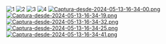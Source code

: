 ![1](https://github.com/Gysli/Argentina_en_el_mundial_2022/assets/156789288/2fd15d62-ef0b-4f69-bbaa-fedcb3431830)
![2](https://github.com/Gysli/Argentina_en_el_mundial_2022/assets/156789288/96aa5912-b1a7-4160-b883-f3d8db193efb)
![3](https://github.com/Gysli/Argentina_en_el_mundial_2022/assets/156789288/66dbf5a1-0c7e-4a29-b254-097afb197b39)
![4](https://github.com/Gysli/Argentina_en_el_mundial_2022/assets/156789288/dc3a8a8e-0d4a-4bbe-b28c-6398ea5b061c)
[![Captura-desde-2024-05-13-16-34-00.png](https://i.postimg.cc/nL7Jqqg4/Captura-desde-2024-05-13-16-34-00.png)](https://postimg.cc/jWsmbns2)
[![Captura-desde-2024-05-13-16-34-19.png](https://i.postimg.cc/wBs6FCys/Captura-desde-2024-05-13-16-34-19.png)](https://postimg.cc/TyfM3HcR)
[![Captura-desde-2024-05-13-16-34-32.png](https://i.postimg.cc/vTyH40mx/Captura-desde-2024-05-13-16-34-32.png)](https://postimg.cc/G8M1NJGb)
[![Captura-desde-2024-05-13-16-34-25.png](https://i.postimg.cc/sfPgkCnY/Captura-desde-2024-05-13-16-34-25.png)](https://postimg.cc/Cd108Xp5)
[![Captura-desde-2024-05-13-16-34-41.png](https://i.postimg.cc/L885kQ3z/Captura-desde-2024-05-13-16-34-41.png)](https://postimg.cc/1fbysHTt)
